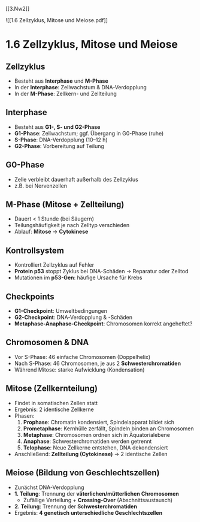 [[3.Nw2]]

![[1.6 Zellzyklus, Mitose und Meiose.pdf]]

# 1.6 Zellzyklus, Mitose und Meiose

## Zellzyklus
- Besteht aus **Interphase** und **M-Phase**
- In der **Interphase**: Zellwachstum & DNA-Verdopplung
- In der **M-Phase**: Zellkern- und Zellteilung

## Interphase
- Besteht aus **G1-, S- und G2-Phase**
- **G1-Phase**: Zellwachstum; ggf. Übergang in G0-Phase (ruhe)
- **S-Phase**: DNA-Verdopplung (10–12 h)
- **G2-Phase**: Vorbereitung auf Teilung

## G0-Phase
- Zelle verbleibt dauerhaft außerhalb des Zellzyklus
- z.B. bei Nervenzellen

## M-Phase (Mitose + Zellteilung)
- Dauert < 1 Stunde (bei Säugern)
- Teilungshäufigkeit je nach Zelltyp verschieden
- Ablauf: **Mitose** → **Cytokinese**

## Kontrollsystem
- Kontrolliert Zellzyklus auf Fehler
- **Protein p53** stoppt Zyklus bei DNA-Schäden → Reparatur oder Zelltod
- Mutationen im **p53-Gen**: häufige Ursache für Krebs

## Checkpoints
- **G1-Checkpoint**: Umweltbedingungen
- **G2-Checkpoint**: DNA-Verdopplung & -Schäden
- **Metaphase-Anaphase-Checkpoint**: Chromosomen korrekt angeheftet?

## Chromosomen & DNA
- Vor S-Phase: 46 einfache Chromosomen (Doppelhelix)
- Nach S-Phase: 46 Chromosomen, je aus 2 **Schwesterchromatiden**
- Während Mitose: starke Aufwicklung (Kondensation)

## Mitose (Zellkernteilung)
- Findet in somatischen Zellen statt
- Ergebnis: 2 identische Zellkerne
- Phasen:
  1. **Prophase**: Chromatin kondensiert, Spindelapparat bildet sich
  2. **Prometaphase**: Kernhülle zerfällt, Spindeln binden an Chromosomen
  3. **Metaphase**: Chromosomen ordnen sich in Äquatorialebene
  4. **Anaphase**: Schwesterchromatiden werden getrennt
  5. **Telophase**: Neue Zellkerne entstehen, DNA dekondensiert
- Anschließend: **Zellteilung (Cytokinese)** → 2 identische Zellen

## Meiose (Bildung von Geschlechtszellen)
- Zunächst DNA-Verdopplung
- **1. Teilung**: Trennung der **väterlichen/mütterlichen Chromosomen**
  - Zufällige Verteilung + **Crossing-Over** (Abschnittsaustausch)
- **2. Teilung**: Trennung der **Schwesterchromatiden**
- Ergebnis: **4 genetisch unterschiedliche Geschlechtszellen**
